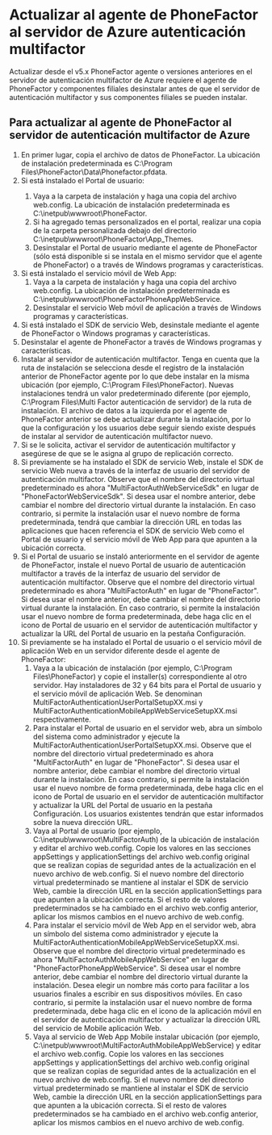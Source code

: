 <properties 
    pageTitle="Actualizar al agente de PhoneFactor al servidor de Azure autenticación multifactor"
    description="Este documento describe cómo empezar a trabajar con el servidor de Azure AMF y cómo actualizar desde el agente de phonefactor anterior."
    services="multi-factor-authentication"
    documentationCenter=""
    authors="kgremban"
    manager="femila"
    editor="curtland"/>

<tags
    ms.service="multi-factor-authentication"
    ms.workload="identity"
    ms.tgt_pltfrm="na"
    ms.devlang="na"
    ms.topic="get-started-article"
    ms.date="08/04/2016"
    ms.author="kgremban"/>

# <a name="upgrading-the-phonefactor-agent-to-azure-multi-factor-authentication-server"></a>Actualizar al agente de PhoneFactor al servidor de Azure autenticación multifactor

Actualizar desde el v5.x PhoneFactor agente o versiones anteriores en el servidor de autenticación multifactor de Azure requiere el agente de PhoneFactor y componentes filiales desinstalar antes de que el servidor de autenticación multifactor y sus componentes filiales se pueden instalar.

## <a name="to-upgrade-the-phonefactor-agent-to-azure-multi-factor-authentication-server"></a>Para actualizar al agente de PhoneFactor al servidor de autenticación multifactor de Azure
<ol>
<li>En primer lugar, copia el archivo de datos de PhoneFactor. La ubicación de instalación predeterminada es C:\Program Files\PhoneFactor\Data\Phonefactor.pfdata.


<li>Si está instalado el Portal de usuario:</li>
<ol>
<li>Vaya a la carpeta de instalación y haga una copia del archivo web.config. La ubicación de instalación predeterminada es C:\inetpub\wwwroot\PhoneFactor.</li>


<li>Si ha agregado temas personalizados en el portal, realizar una copia de la carpeta personalizada debajo del directorio C:\inetpub\wwwroot\PhoneFactor\App_Themes.</li>


<li>Desinstalar el Portal de usuario mediante el agente de PhoneFactor (sólo está disponible si se instala en el mismo servidor que el agente de PhoneFactor) o a través de Windows programas y características.</li></ol>




<li>Si está instalado el servicio móvil de Web App:
<ol>
<li>Vaya a la carpeta de instalación y haga una copia del archivo web.config. La ubicación de instalación predeterminada es C:\inetpub\wwwroot\PhoneFactorPhoneAppWebService.</li>
<li>Desinstalar el servicio Web móvil de aplicación a través de Windows programas y características.</li></ol>

<li>Si está instalado el SDK de servicio Web, desinstale mediante el agente de PhoneFactor o Windows programas y características.

<li>Desinstalar el agente de PhoneFactor a través de Windows programas y características.

<li>Instalar al servidor de autenticación multifactor. Tenga en cuenta que la ruta de instalación se selecciona desde el registro de la instalación anterior de PhoneFactor agente por lo que debe instalar en la misma ubicación (por ejemplo, C:\Program Files\PhoneFactor). Nuevas instalaciones tendrá un valor predeterminado diferente (por ejemplo, C:\Program Files\Multi Factor autenticación de servidor) de la ruta de instalación. El archivo de datos a la izquierda por el agente de PhoneFactor anterior se debe actualizar durante la instalación, por lo que la configuración y los usuarios debe seguir siendo existe después de instalar al servidor de autenticación multifactor nuevo.

<li>Si se le solicita, activar el servidor de autenticación multifactor y asegúrese de que se le asigna al grupo de replicación correcto.

<li>Si previamente se ha instalado el SDK de servicio Web, instale el SDK de servicio Web nueva a través de la interfaz de usuario del servidor de autenticación multifactor. Observe que el nombre del directorio virtual predeterminado es ahora "MultiFactorAuthWebServiceSdk" en lugar de "PhoneFactorWebServiceSdk". Si desea usar el nombre anterior, debe cambiar el nombre del directorio virtual durante la instalación. En caso contrario, si permite la instalación usar el nuevo nombre de forma predeterminada, tendrá que cambiar la dirección URL en todas las aplicaciones que hacen referencia el SDK de servicio Web como el Portal de usuario y el servicio móvil de Web App para que apunten a la ubicación correcta.

<li>Si el Portal de usuario se instaló anteriormente en el servidor de agente de PhoneFactor, instale el nuevo Portal de usuario de autenticación multifactor a través de la interfaz de usuario del servidor de autenticación multifactor. Observe que el nombre del directorio virtual predeterminado es ahora "MultiFactorAuth" en lugar de "PhoneFactor". Si desea usar el nombre anterior, debe cambiar el nombre del directorio virtual durante la instalación. En caso contrario, si permite la instalación usar el nuevo nombre de forma predeterminada, debe haga clic en el icono de Portal de usuario en el servidor de autenticación multifactor y actualizar la URL del Portal de usuario en la pestaña Configuración.

<li>Si previamente se ha instalado el Portal de usuario o el servicio móvil de aplicación Web en un servidor diferente desde el agente de PhoneFactor:
<ol>
<li>Vaya a la ubicación de instalación (por ejemplo, C:\Program Files\PhoneFactor) y copie el installer(s) correspondiente al otro servidor. Hay instaladores de 32 y 64 bits para el Portal de usuario y el servicio móvil de aplicación Web. Se denominan MultiFactorAuthenticationUserPortalSetupXX.msi y MultiFactorAuthenticationMobileAppWebServiceSetupXX.msi respectivamente.</li>
<li>Para instalar el Portal de usuario en el servidor web, abra un símbolo del sistema como administrador y ejecute la MultiFactorAuthenticationUserPortalSetupXX.msi. Observe que el nombre del directorio virtual predeterminado es ahora "MultiFactorAuth" en lugar de "PhoneFactor". Si desea usar el nombre anterior, debe cambiar el nombre del directorio virtual durante la instalación. En caso contrario, si permite la instalación usar el nuevo nombre de forma predeterminada, debe haga clic en el icono de Portal de usuario en el servidor de autenticación multifactor y actualizar la URL del Portal de usuario en la pestaña Configuración. Los usuarios existentes tendrán que estar informados sobre la nueva dirección URL.</li>
<li>Vaya al Portal de usuario (por ejemplo, C:\inetpub\wwwroot\MultiFactorAuth) de la ubicación de instalación y editar el archivo web.config. Copie los valores en las secciones appSettings y applicationSettings del archivo web.config original que se realizan copias de seguridad antes de la actualización en el nuevo archivo de web.config. Si el nuevo nombre del directorio virtual predeterminado se mantiene al instalar el SDK de servicio Web, cambie la dirección URL en la sección applicationSettings para que apunten a la ubicación correcta. Si el resto de valores predeterminados se ha cambiado en el archivo web.config anterior, aplicar los mismos cambios en el nuevo archivo de web.config.</li>
<li>Para instalar el servicio móvil de Web App en el servidor web, abra un símbolo del sistema como administrador y ejecute la MultiFactorAuthenticationMobileAppWebServiceSetupXX.msi. Observe que el nombre del directorio virtual predeterminado es ahora "MultiFactorAuthMobileAppWebService" en lugar de "PhoneFactorPhoneAppWebService". Si desea usar el nombre anterior, debe cambiar el nombre del directorio virtual durante la instalación. Desea elegir un nombre más corto para facilitar a los usuarios finales a escribir en sus dispositivos móviles. En caso contrario, si permite la instalación usar el nuevo nombre de forma predeterminada, debe haga clic en el icono de la aplicación móvil en el servidor de autenticación multifactor y actualizar la dirección URL del servicio de Mobile aplicación Web.</li>
<li>Vaya al servicio de Web App Mobile instalar ubicación (por ejemplo, C:\inetpub\wwwroot\MultiFactorAuthMobileAppWebService) y editar el archivo web.config. Copie los valores en las secciones appSettings y applicationSettings del archivo web.config original que se realizan copias de seguridad antes de la actualización en el nuevo archivo de web.config. Si el nuevo nombre del directorio virtual predeterminado se mantiene al instalar el SDK de servicio Web, cambie la dirección URL en la sección applicationSettings para que apunten a la ubicación correcta. Si el resto de valores predeterminados se ha cambiado en el archivo web.config anterior, aplicar los mismos cambios en el nuevo archivo de web.config.</li></ol>
